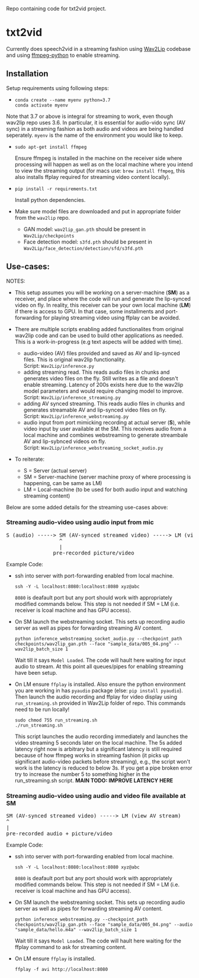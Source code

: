 Repo containing code for txt2vid project.
# txt2vid

Currently does speech2vid in a streaming fashion using 
[Wav2Lip](https://github.com/Rudrabha/Wav2Lip) codebase
and using [ffmpeg-python](https://github.com/kkroening/ffmpeg-python/tree/master/examples#audiovideo-pipeline)
to enable streaming.

## Installation

Setup requirements using following steps:

* ```
  conda create --name myenv python=3.7
  conda activate myenv
  ```
Note that 3.7 or above is integral for streaming to work,
  even though wav2lip repo uses 3.6. In particular, it is 
  essential for audio-vido sync (AV sync) in a streaming fashion
  as both audio and videos are being handled seperately. `myenv` is 
  the name of the environment you would like to keep.
  
* ```
  sudo apt-get install ffmpeg
  ``` 
  Ensure ffmpeg is installed in the machine on the receiver side 
  where processing will happen as well as on the local machine 
  where you intend to view the streaming output (for macs use:
  ```brew install ffmpeg```, this also installs ffplay required
  for streaming video content locally).

* ```
  pip install -r requirements.txt
  ```
  Install python dependencies.

* Make sure model files are downloaded and put in appropriate
  folder from the `wav2lip` repo.
  * GAN model: `wav2lip_gan.pth` should be present in
    `Wav2Lip/checkpoints` 
  * Face detection model: `s3fd.pth` should be present in 
    `Wav2Lip/face_detection/detection/sfd/s3fd.pth`
    
## Use-cases:

NOTES: 
* This setup assumes you will be working on a server-machine (**SM**)
  as a  receiver, and place where the code will run and generate
  the lip-synced video on fly. In reality, this receiver can be 
  your own local machine (**LM**) if there is access to GPU. 
  In that case, some installments and port-forwarding for playing
  streaming video using ffplay can be avoided.
  
* There are multiple scripts enabling added functionalites from 
  original wav2lip code and can be used to build other applications
  as needed. This is a work-in-progress (e.g text aspects will be
  added with time). <br>
  * audio-video (AV) files provided and saved as AV and lip-synced 
    files. This is original wav2lip functionality. <br>
    Script: ```Wav2Lip/inference.py```
  * adding streaming read. This reads audio files in chunks and 
    generates video files on the fly. Still writes as a file
    and doesn't enable streaming. Latency of 200s exists here 
    due to the wav2lip model parameters and would require changing
    model to improve. <br>
    Script: ```Wav2Lip/inference_streaming.py```
  * adding AV synced streaming. This reads audio files in chunks 
    and generates streamable AV and lip-synced video files on fly.
    <br>
    Script: ```Wav2Lip/inference_webstreaming.py```
  * audio input from port mimicking recording at actual server (**S**), 
    while video input by user available at the SM. This receives audio
    from a local machine and combines webstreaming to generate
    streambale AV and lip-sybnced videos on fly. <br>
    Script: ```Wav2Lip/inference_webstreaming_socket_audio.py```
    
* To reiterate: 
    * S = Server (actual server)
    * SM = Server-machine (server machine proxy of where processing
      is happening, can be same as LM)
    * LM = Local-machine (to be used for both audio input and
      watching streaming content)  
    
Below are some added details for the streaming use-cases above:

### Streaming audio-video using audio input from mic
<pre>
S (audio) -----> SM (AV-synced streamed video) -----> LM (view AV stream)
                 ^
                 |
               pre-recorded picture/video
</pre>

Example Code:
* ssh into server with port-forwarding enabled from local machine.
  ```
  ssh -Y -L localhost:8080:localhost:8080 xyz@abc
  ```
  `8080` is deafault port but any port should work with appropriately
  modified commands below. This step is not needed if SM = LM 
  (i.e. receiver is lcoal machine and has GPU access).
  
* On SM launch the webstreaming socket. This sets up 
  recording audio server as well as pipes for forwarding streaming
  AV content. 
  ```
  python inference_webstreaming_socket_audio.py --checkpoint_path checkpoints/wav2lip_gan.pth --face "sample_data/005_04.png" --wav2lip_batch_size 1 
  ```
  Wait till it says `Model Loaded`. The code will hault here waiting
  for input audio to stream. At this point all queues/pipes for 
  enabling streaming have been setup.
  
* On LM ensure `ffplay` is installed. Also ensure the python
  environment you are working in has `pyaudio` package (else:
  ```pip install pyaudio```). Then launch the audio recording
  and ffplay for video display using `run_streaming.sh` provided
  in Wav2Lip folder of repo. This commands need to be run locally!
  ```
  sudo chmod 755 run_streaming.sh 
  ./run_streaming.sh
  ```
  This script launches the audio recording immediately and launches the 
  video streaming 5 seconds later on the local machine. The 5s added
  latency right now is arbitrary but a significant latency is still
  required because of how ffmpeg works in streaming fashion (it
  picks up significant audio-video packets before streaming), e.g.,
  the script won't work is the latency is reduced to below 3s. If 
  you get a pipe broken error try to increase the number 5 to
  something higher in the run_streaming.sh script.
  **MAIN TODO: IMPROVE LATENCY HERE**
  
### Streaming audio-video using audio and video file available at SM
<pre>
SM (AV-synced streamed video) -----> LM (view AV stream)
^
|
pre-recorded audio + picture/video
</pre>

Example Code:
* ssh into server with port-forwarding enabled from local machine.
  ```
  ssh -Y -L localhost:8080:localhost:8080 xyz@abc
  ```
  `8080` is deafault port but any port should work with appropriately
  modified commands below. This step is not needed if SM = LM 
  (i.e. receiver is lcoal machine and has GPU access).
  
* On SM launch the webstreaming socket. This sets up 
  recording audio server as well as pipes for forwarding streaming
  AV content. 
  ```
  python inference_webstreaming.py --checkpoint_path checkpoints/wav2lip_gan.pth --face "sample_data/005_04.png" --audio "sample_data/hello.m4a" --wav2lip_batch_size 1  
  ```
  Wait till it says `Model Loaded`. The code will hault here waiting
  for the ffplay command to ask for streaming content.
  
* On LM ensure `ffplay` is installed. 
  ```
  ffplay -f avi http://localhost:8080
  ```
  

  


